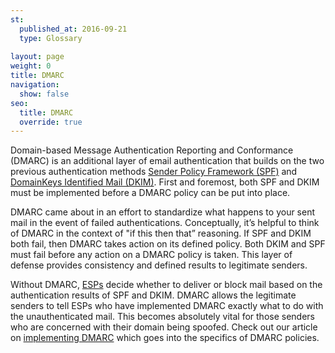 ```yaml
---
st:
  published_at: 2016-09-21
  type: Glossary
  
layout: page
weight: 0
title: DMARC
navigation:
  show: false
seo:
  title: DMARC 
  override: true
---
```


Domain-based Message Authentication Reporting and Conformance (DMARC) is an additional layer of email authentication that builds on the two previous authentication methods [Sender Policy Framework (SPF)]({{root_url}}/Glossary/spf.html) and [DomainKeys Identified Mail (DKIM)]({{root_url}}/Glossary/dkim.html). First and foremost, both SPF and DKIM must be implemented before a DMARC policy can be put into place.

DMARC came about in an effort to standardize what happens to your sent mail in the event of failed authentications. Conceptually, it’s helpful to think of DMARC in the context of "if this then that” reasoning. If SPF and DKIM both fail, then DMARC takes action on its defined policy. Both DKIM and SPF must fail before any action on a DMARC policy is taken. This layer of defense provides consistency and defined results to legitimate senders.

Without DMARC, [ESPs]({{root_url}}/Glossary/email_service_provider.html) decide whether to deliver or block mail based on the authentication results of SPF and DKIM. DMARC allows the legitimate senders to tell ESPs who have implemented DMARC exactly what to do with the unauthenticated mail.  This becomes absolutely vital for those senders who are concerned with their domain being spoofed. Check out our article on [implementing DMARC]({{root_url}}/Classroom/Basics/Email_Infrastructure/everything_about_dmarc.html) which goes into the specifics of DMARC policies.

